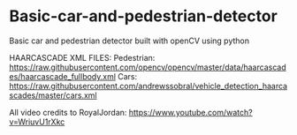 # Basic-car-and-pedestrian-detector
Basic car and pedestrian detector built with openCV using python


HAARCASCADE XML FILES:
Pedestrian: https://raw.githubusercontent.com/opencv/opencv/master/data/haarcascades/haarcascade_fullbody.xml
Cars: https://raw.githubusercontent.com/andrewssobral/vehicle_detection_haarcascades/master/cars.xml


All video credits to RoyalJordan:
https://www.youtube.com/watch?v=WriuvU1rXkc
